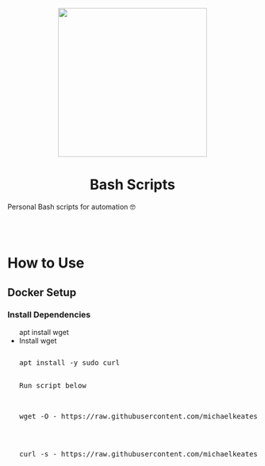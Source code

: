 <p align="center">
  <img src="https://repository-images.githubusercontent.com/692780762/0ca1031a-ffad-434b-8fab-f6074d020b94" width="300px" height="300px"/>
</p>
<h1 align="center">Bash Scripts</h1>

Personal Bash scripts for automation 🤓
<br></br>

<br>
<h1 align="left">How to Use</h1>
<h2 align="left">Docker Setup</h2>
<h3 align="left">Install Dependencies</h3>
<ul>apt install wget
<li>Install wget</li>
<pre class="gitcode"><pre class="gitcode">apt install -y sudo curl</pre>
<li>Run script below</li>
	<pre class="gitcode">wget -O - https://raw.githubusercontent.com/michaelkeates/new_debian_setup/main/docker/script.sh | bash</pre>
    <pre class="gitcode">curl -s - https://raw.githubusercontent.com/michaelkeates/new_debian_setup/main/docker/script.sh | bash</pre>
</ul>
